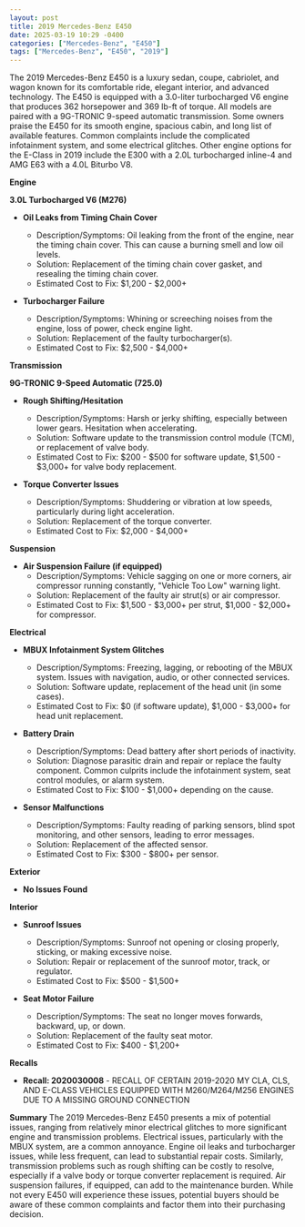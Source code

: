 ```yaml
---
layout: post
title: 2019 Mercedes-Benz E450
date: 2025-03-19 10:29 -0400
categories: ["Mercedes-Benz", "E450"]
tags: ["Mercedes-Benz", "E450", "2019"]
---
```

The 2019 Mercedes-Benz E450 is a luxury sedan, coupe, cabriolet, and wagon known for its comfortable ride, elegant interior, and advanced technology. The E450 is equipped with a 3.0-liter turbocharged V6 engine that produces 362 horsepower and 369 lb-ft of torque. All models are paired with a 9G-TRONIC 9-speed automatic transmission. Some owners praise the E450 for its smooth engine, spacious cabin, and long list of available features. Common complaints include the complicated infotainment system, and some electrical glitches. Other engine options for the E-Class in 2019 include the E300 with a 2.0L turbocharged inline-4 and AMG E63 with a 4.0L Biturbo V8.

**Engine**

**3.0L Turbocharged V6 (M276)**

*   **Oil Leaks from Timing Chain Cover**
    *   Description/Symptoms: Oil leaking from the front of the engine, near the timing chain cover. This can cause a burning smell and low oil levels.
    *   Solution: Replacement of the timing chain cover gasket, and resealing the timing chain cover.
    *   Estimated Cost to Fix: $1,200 - $2,000+

*   **Turbocharger Failure**
    *   Description/Symptoms: Whining or screeching noises from the engine, loss of power, check engine light.
    *   Solution: Replacement of the faulty turbocharger(s).
    *   Estimated Cost to Fix: $2,500 - $4,000+

**Transmission**

**9G-TRONIC 9-Speed Automatic (725.0)**

*   **Rough Shifting/Hesitation**
    *   Description/Symptoms: Harsh or jerky shifting, especially between lower gears. Hesitation when accelerating.
    *   Solution: Software update to the transmission control module (TCM), or replacement of valve body.
    *   Estimated Cost to Fix: $200 - $500 for software update, $1,500 - $3,000+ for valve body replacement.

*   **Torque Converter Issues**
    *   Description/Symptoms: Shuddering or vibration at low speeds, particularly during light acceleration.
    *   Solution: Replacement of the torque converter.
    *   Estimated Cost to Fix: $2,000 - $4,000+

**Suspension**

*   **Air Suspension Failure (if equipped)**
    *   Description/Symptoms: Vehicle sagging on one or more corners, air compressor running constantly, "Vehicle Too Low" warning light.
    *   Solution: Replacement of the faulty air strut(s) or air compressor.
    *   Estimated Cost to Fix: $1,500 - $3,000+ per strut, $1,000 - $2,000+ for compressor.

**Electrical**

*   **MBUX Infotainment System Glitches**
    *   Description/Symptoms: Freezing, lagging, or rebooting of the MBUX system. Issues with navigation, audio, or other connected services.
    *   Solution: Software update, replacement of the head unit (in some cases).
    *   Estimated Cost to Fix: $0 (if software update), $1,000 - $3,000+ for head unit replacement.

*   **Battery Drain**
    *   Description/Symptoms: Dead battery after short periods of inactivity.
    *   Solution: Diagnose parasitic drain and repair or replace the faulty component. Common culprits include the infotainment system, seat control modules, or alarm system.
    *   Estimated Cost to Fix: $100 - $1,000+ depending on the cause.

*   **Sensor Malfunctions**
    *   Description/Symptoms: Faulty reading of parking sensors, blind spot monitoring, and other sensors, leading to error messages.
    *   Solution: Replacement of the affected sensor.
    *   Estimated Cost to Fix: $300 - $800+ per sensor.

**Exterior**

*   **No Issues Found**

**Interior**

*   **Sunroof Issues**
    *   Description/Symptoms: Sunroof not opening or closing properly, sticking, or making excessive noise.
    *   Solution: Repair or replacement of the sunroof motor, track, or regulator.
    *   Estimated Cost to Fix: $500 - $1,500+

*   **Seat Motor Failure**
    *   Description/Symptoms: The seat no longer moves forwards, backward, up, or down.
    *   Solution: Replacement of the faulty seat motor.
    *   Estimated Cost to Fix: $400 - $1,200+

**Recalls**

*   **Recall: 2020030008** - RECALL OF CERTAIN 2019-2020 MY CLA, CLS, AND E-CLASS VEHICLES EQUIPPED WITH M260/M264/M256 ENGINES DUE TO A MISSING GROUND CONNECTION

**Summary**
The 2019 Mercedes-Benz E450 presents a mix of potential issues, ranging from relatively minor electrical glitches to more significant engine and transmission problems. Electrical issues, particularly with the MBUX system, are a common annoyance. Engine oil leaks and turbocharger issues, while less frequent, can lead to substantial repair costs. Similarly, transmission problems such as rough shifting can be costly to resolve, especially if a valve body or torque converter replacement is required. Air suspension failures, if equipped, can add to the maintenance burden. While not every E450 will experience these issues, potential buyers should be aware of these common complaints and factor them into their purchasing decision.

